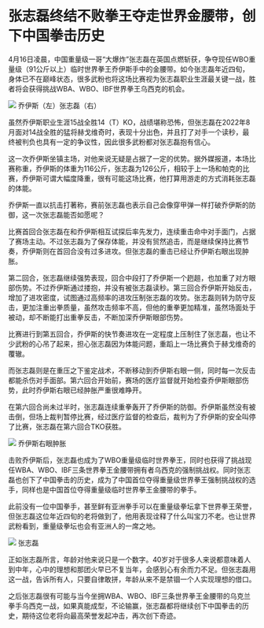 # 张志磊终结不败拳王夺走世界金腰带，创下中国拳击历史

4月16日凌晨，中国重量级一哥“大爆炸”张志磊在英国点燃斩获，争夺现任WBO重量级（91公斤以上）临时世界拳王乔伊斯手中的金腰带。如今张志磊年近四旬，身体已不在巅峰状态，很多武粉也将这场比赛视为张志磊职业生涯最关键一战，胜者将会获得挑战WBA、WBO、IBF世界拳王乌西克的机会。

![](https://inews.gtimg.com/news_bt/Ox7s6od1l3SPyq7EbyOagWjLNk7cLZk5qZ_RVv8fy0HwsAA/1000)
乔伊斯（左）张志磊（右）

虽然乔伊斯职业生涯15战全胜14（T）KO，战绩堪称恐怖，但张志磊在2022年8月面对14战全胜的猛将赫戈维奇时，表现十分出色，并且打了对手一个读秒，最终被判负也具有一定的争议性，因此很多武粉都对张志磊抱有信心。

这一次乔伊斯坐镇主场，对他来说无疑是占据了一定的优势。据外媒报道，本场比赛称重，乔伊斯的体重为116公斤，张志磊为126公斤，相较于上一场和帕克的比赛，乔伊斯可谓大幅度降重，很有可能这场比赛，他打算用游走的方式消耗张志磊的体能。

乔伊斯一直以抗击打著称，赛前张志磊也表示自己会像穿甲弹一样打破乔伊斯的防御，这一次张志磊能否如愿呢？

比赛首回合张志磊在和乔伊斯相互试探后率先发力，连续重击命中对手面门，占据了赛场主动。不过张志磊为了保存体能，并没有贸然追击，而是继续保持比赛节奏，乔伊斯则在首回合没有过多进攻。但张志磊的重击已经让乔伊斯右眼出现肿胀。

第二回合，张志磊继续强势表现，回合中段打了乔伊斯一个趔趄，也加重了对方眼部伤势。不过乔伊斯通过搂抱，并没有被张志磊读秒。第三回合乔伊斯开始反击，增加了进攻密度，试图通过高频率的进攻压制张志磊的攻势。张志磊则转为防守反击，更加注重出拳质量，虽然攻击频率不高，但他的重拳更加精准，虽然场面处于被动，却不断能打出重拳反击，不断加深乔伊斯眼部伤势。

比赛进行到第五回合，乔伊斯的快节奏进攻在一定程度上压制住了张志磊，也让不少武粉的心吊了起来，担心张志磊因为体能问题，重蹈上一场比赛负于赫戈维奇的覆辙。

而张志磊则是在重压之下鉴定战术，不断移动到乔伊斯右眼一侧，同时每一次反击都能杀伤对手面部。第六回合开始前，赛场的医疗监督就开始检查乔伊斯眼部伤势，此时乔伊斯右眼已经肿胀严重很难睁开。

在第六回合尚未过半时，张志磊连续重拳轰开了乔伊斯的防御。乔伊斯虽然没有被击倒，但场上裁判暂停比赛，经过医疗监督的检查后，裁判为了乔伊斯的安全叫停了比赛，张志磊在第六回合TKO获胜。

![](https://inews.gtimg.com/news_bt/OsaxueGaLrn5DF3fOVOUauqlNR_ceUcqC_zF0uUhoP1L0AA/1000)
乔伊斯右眼肿胀

击败乔伊斯后，张志磊也成为了WBO重量级临时世界拳王，同时也获得了挑战现任WBA、WBO、IBF三条世界拳王金腰带拥有者乌西克的强制挑战权。同时张志磊也创下了中国拳击的历史，成为了中国首位夺得重量级世界拳王强制挑战权的选手，同样也是中国首位夺得重量级临时世界拳王金腰带的拳手。

此前没有一位中国拳手，甚至鲜有亚洲拳手可以在重量级拳坛拿下世界拳王荣誉，但张志磊这位年近四旬的老将做到了，他用表现诠释了什么叫宝刀不老。也让世界武粉看到，重量级拳坛也会有亚洲人的一席之地。

![](https://inews.gtimg.com/news_bt/O4TTXUNmn9REg2MPrLrqlNQUa1fLBTQGYiNtoxydKZD0cAA/1000)
张志磊

正如张志磊所言，年龄对他来说只是一个数字。40岁对于很多人来说都意味着人到中年，心中的理想和那团火早已不复当年，会感到心有余而力不足。但张志磊用这一战，告诉所有人，只要自律敢拼，年龄从来不是禁锢一个人实现理想的借口。

之后张志磊很有可能与当今坐拥WBA、WBO、IBF三条世界拳王金腰带的乌克兰拳手乌西克一战，如果真能成型，不论输赢，张志磊都将继续创下中国拳击的历史，期待这位老将向最高荣誉发起冲击，再次创下奇迹。

